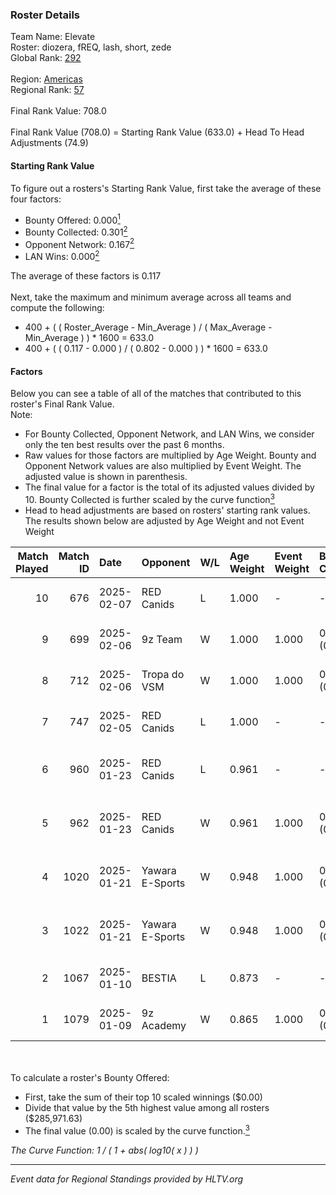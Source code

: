 ### Roster Details<br />
Team Name: Elevate<br />
Roster: diozera, fREQ, lash, short, zede<br />
Global Rank: [292](../../standings_global_2025_02_28.md)<br />
<br />
Region: [Americas]( ../../standings_americas_2025_02_28.md)<br />
Regional Rank: [57]( ../../standings_americas_2025_02_28.md)<br />
<br />
Final Rank Value:  708.0<br />
<br />
Final Rank Value (708.0) = Starting Rank Value (633.0) + Head To Head Adjustments (74.9)<br />

#### Starting Rank Value<br />
To figure out a rosters's Starting Rank Value, first take the average of these four factors:<br />
- Bounty Offered: 0.000[<sup>1</sup>](#table2)
- Bounty Collected: 0.301[<sup>2</sup>](#table1)
- Opponent Network: 0.167[<sup>2</sup>](#table1)
- LAN Wins: 0.000[<sup>2</sup>](#table1)

The average of these factors is 0.117<br />
<br />
Next, take the maximum and minimum average across all teams and compute the following:<br />
- 400 + ( ( Roster_Average - Min_Average ) / ( Max_Average - Min_Average ) ) * 1600 = 633.0
- 400 + ( ( 0.117 - 0.000 ) / ( 0.802 - 0.000 ) ) * 1600 = 633.0


#### Factors<br />
Below you can see a table of all of the matches that contributed to this roster's Final Rank Value.<br />
Note:<br />

- For Bounty Collected, Opponent Network, and LAN Wins, we consider only the ten best results over the past 6 months.
- Raw values for those factors are multiplied by Age Weight. Bounty and Opponent Network values are also multiplied by Event Weight. The adjusted value is shown in parenthesis.
- The final value for a factor is the total of its adjusted values divided by 10. Bounty Collected is further scaled by the curve function[<sup>3</sup>](#curveFunction)
- Head to head adjustments are based on rosters' starting rank values. The results shown below are adjusted by Age Weight and not Event Weight
<span id="table1"></span><br />


| Match Played | Match ID | Date       | Opponent        | W/L | Age Weight | Event Weight | Bounty Collected | Opponent Network | LAN Wins  | H2H Adj. | Roster                              |
| -: | -: | :- | :- | :- | :- | :- | :- | :- | :- | -: | :- |
|           10 |      676 | 2025-02-07 | RED Canids      | L   | 1.000      | -            | -                | -                | -         |    -7.52 | diozera, fREQ, lash, short, zede    |
|            9 |      699 | 2025-02-06 | 9z Team         | W   | 1.000      | 1.000        | 0.019 (0.019)    | 0.084 (0.084)    | 0 (0.000) |    17.06 | diozera, fREQ, lash, short, zede    |
|            8 |      712 | 2025-02-06 | Tropa do VSM    | W   | 1.000      | 1.000        | 0.000 (0.000)    | 0.000 (0.000)    | 0 (0.000) |     4.90 | diozera, fREQ, lash, short, zede    |
|            7 |      747 | 2025-02-05 | RED Canids      | L   | 1.000      | -            | -                | -                | -         |    -7.59 | diozera, fREQ, lash, short, zede    |
|            6 |      960 | 2025-01-23 | RED Canids      | L   | 0.961      | -            | -                | -                | -         |    -8.46 | desh, diozera, short, Skr, zede     |
|            5 |      962 | 2025-01-23 | RED Canids      | W   | 0.961      | 1.000        | 0.025 (0.024)    | 0.209 (0.201)    | 0 (0.000) |    22.34 | desh, diozera, short, Skr, zede     |
|            4 |     1020 | 2025-01-21 | Yawara E-Sports | W   | 0.948      | 1.000        | 0.002 (0.002)    | 0.537 (0.509)    | 0 (0.000) |    18.41 | desh, diozera, short, Skr, zede     |
|            3 |     1022 | 2025-01-21 | Yawara E-Sports | W   | 0.948      | 1.000        | 0.002 (0.002)    | 0.537 (0.509)    | 0 (0.000) |    19.89 | desh, diozera, short, Skr, zede     |
|            2 |     1067 | 2025-01-10 | BESTIA          | L   | 0.873      | -            | -                | -                | -         |    -2.50 | desh, fREQ, Leomonster, short, zede |
|            1 |     1079 | 2025-01-09 | 9z Academy      | W   | 0.865      | 1.000        | 0.001 (0.001)    | 0.418 (0.362)    | 0 (0.000) |    18.40 | desh, fREQ, Leomonster, short, zede |

<br />
<span id="table2"></span><br />
To calculate a roster's Bounty Offered:<br />

- First, take the sum of their top 10 scaled winnings ($0.00)
- Divide that value by the 5th highest value among all rosters ($285,971.63)
- The final value (0.00) is scaled by the curve function.[<sup>3</sup>](#curveFunction)

<span id="curveFunction"></span>_The Curve Function: 1 / ( 1 + abs( log10( x ) ) )_<br />

---
_Event data for Regional Standings provided by HLTV.org_<br />
